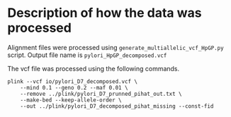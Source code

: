 # Description of how the data was processed

Alignment files were processed using `generate_multiallelic_vcf_HpGP.py` script. Output file name is `pylori_HpGP_decomposed.vcf`

The vcf file was processed using the following commands.
```
plink --vcf io/pylori_D7_decomposed.vcf \
    --mind 0.1 --geno 0.2 --maf 0.01 \
    --remove ../plink/pylori_D7_prunned_pihat_out.txt \
    --make-bed --keep-allele-order \
    --out ../plink/pylori_D7_decomposed_pihat_missing --const-fid
```
